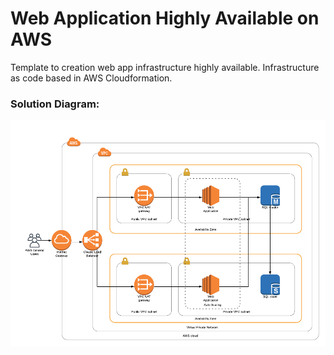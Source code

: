 # Web Application Highly Available on AWS
Template to creation web app infrastructure highly available. Infrastructure as code based in AWS Cloudformation.
<br/>
<h3>Solution Diagram:</h3>
<img src="https://github.com/Waelson/web-app-high-availability-cloudformation/blob/master/Diagram-CloudFormation.png">
